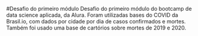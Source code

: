 #Desafio do primeiro módulo
Desafio do primeiro módulo do bootcamp de data science aplicada, da Alura.
Foram utilizadas bases do COVID da Brasil.io, com dados por cidade por dia de casos confirmados e mortes.
Também foi usado uma base de cartórios sobre mortes de 2019 e 2020.
